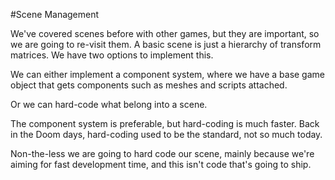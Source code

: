 #Scene Management

We've covered scenes before with other games, but they are important, so we are going to re-visit them. A basic scene is just a hierarchy of transform matrices. We have two options to implement this. 

We can either implement a component system, where we have a base game object that gets components such as meshes and scripts attached.

Or we can hard-code what belong into a scene.

The component system is preferable, but hard-coding is much faster. Back in the Doom days, hard-coding used to be the standard, not so much today.

Non-the-less we are going to hard code our scene, mainly because we're aiming for fast development time, and this isn't code that's going to ship.